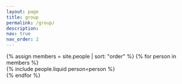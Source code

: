 ```yaml
---
layout: page
title: group
permalink: /group/
description: 
nav: true
nav_order: 2
---
```


<div class="row row-cols-1 row-cols-sm-2 row-cols-md-3 g-4">
  {% assign members = site.people | sort: "order" %}
  {% for person in members %}
    <div class="col mb-4">
      {% include people.liquid person=person %}
    </div>
  {% endfor %}
</div>

